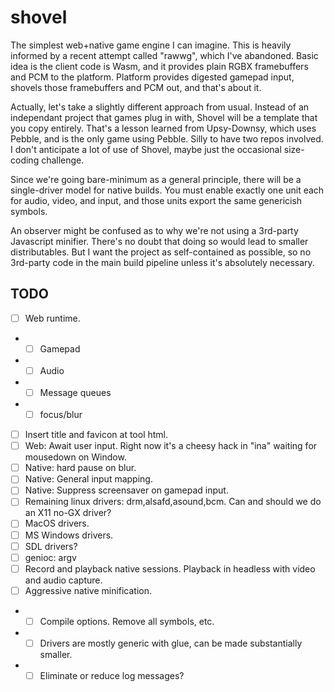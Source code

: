 # shovel

The simplest web+native game engine I can imagine.
This is heavily informed by a recent attempt called "rawwg", which I've abandoned.
Basic idea is the client code is Wasm, and it provides plain RGBX framebuffers and PCM to the platform.
Platform provides digested gamepad input, shovels those framebuffers and PCM out, and that's about it.

Actually, let's take a slightly different approach from usual.
Instead of an independant project that games plug in with, Shovel will be a template that you copy entirely.
That's a lesson learned from Upsy-Downsy, which uses Pebble, and is the only game using Pebble. Silly to have two repos involved.
I don't anticipate a lot of use of Shovel, maybe just the occasional size-coding challenge.

Since we're going bare-minimum as a general principle, there will be a single-driver model for native builds.
You must enable exactly one unit each for audio, video, and input, and those units export the same genericish symbols.

An observer might be confused as to why we're not using a 3rd-party Javascript minifier.
There's no doubt that doing so would lead to smaller distributables.
But I want the project as self-contained as possible, so no 3rd-party code in the main build pipeline unless it's absolutely necessary.

## TODO

 - [ ] Web runtime.
 - - [ ] Gamepad
 - - [ ] Audio
 - - [ ] Message queues
 - - [ ] focus/blur
 - [ ] Insert title and favicon at tool html.
 - [ ] Web: Await user input. Right now it's a cheesy hack in "ina" waiting for mousedown on Window.
 - [ ] Native: hard pause on blur.
 - [ ] Native: General input mapping.
 - [ ] Native: Suppress screensaver on gamepad input.
 - [ ] Remaining linux drivers: drm,alsafd,asound,bcm. Can and should we do an X11 no-GX driver?
 - [ ] MacOS drivers.
 - [ ] MS Windows drivers.
 - [ ] SDL drivers?
 - [ ] genioc: argv
 - [ ] Record and playback native sessions. Playback in headless with video and audio capture.
 - [ ] Aggressive native minification.
 - - [ ] Compile options. Remove all symbols, etc.
 - - [ ] Drivers are mostly generic with glue, can be made substantially smaller.
 - - [ ] Eliminate or reduce log messages?
